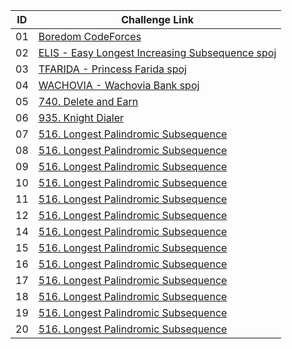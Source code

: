 | ID | Challenge Link |
|--|------------------|
|01|[Boredom CodeForces](https://codeforces.com/contest/455/problem/A)|
|02|[ELIS - Easy Longest Increasing Subsequence spoj](https://www.spoj.com/problems/ELIS/)|
|03|[TFARIDA - Princess Farida spoj](https://www.spoj.com/problems/FARIDA/en/)|
|04|[WACHOVIA - Wachovia Bank spoj](https://www.spoj.com/problems/WACHOVIA/en/)|
|05|[740. Delete and Earn](https://leetcode.com/problems/delete-and-earn/)|
|06|[935. Knight Dialer](https://leetcode.com/problems/knight-dialer/)|
|07|[516. Longest Palindromic Subsequence](https://leetcode.com/problems/longest-palindromic-subsequence/)|
|08|[516. Longest Palindromic Subsequence](https://codeforces.com/contest/1092/problem/D1)|
|09|[516. Longest Palindromic Subsequence](https://codeforces.com/contest/1092/problem/D1)|
|10|[516. Longest Palindromic Subsequence](https://codeforces.com/contest/1092/problem/D1)|
|11|[516. Longest Palindromic Subsequence](https://codeforces.com/contest/1092/problem/D1)|
|12|[516. Longest Palindromic Subsequence](https://codeforces.com/contest/1092/problem/D1)|
|14|[516. Longest Palindromic Subsequence](https://codeforces.com/contest/1092/problem/D1)|
|15|[516. Longest Palindromic Subsequence](https://codeforces.com/contest/1092/problem/D1)|
|16|[516. Longest Palindromic Subsequence](https://codeforces.com/contest/1092/problem/D1)|
|17|[516. Longest Palindromic Subsequence](https://codeforces.com/contest/1092/problem/D1)|
|18|[516. Longest Palindromic Subsequence](https://codeforces.com/contest/1092/problem/D1)|
|19|[516. Longest Palindromic Subsequence](https://codeforces.com/contest/1092/problem/D1)|
|20|[516. Longest Palindromic Subsequence](https://codeforces.com/contest/1092/problem/D1)|